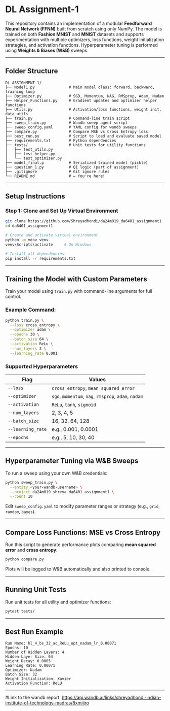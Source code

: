 # DL Assignment-1

This repository contains an implementation of a modular **Feedforward Neural Network (FFNN)** built from scratch using only NumPy. The model is trained on both **Fashion MNIST** and **MNIST** datasets and supports experimentation with multiple optimizers, loss functions, weight initialization strategies, and activation functions. Hyperparameter tuning is performed using **Weights & Biases (W&B)** sweeps.

---

## Folder Structure

```
DL ASSIGNMENT-1/
├── Model1.py               # Main model class: forward, backward, training loop
├── Optimizer.py            # SGD, Momentum, NAG, RMSprop, Adam, Nadam
├── Helper_Functions.py     # Gradient updates and optimizer helper functions
├── Utils.py                # Activation/loss functions, weight init, data utils
├── train.py                # Command-line train script
├── sweep_train.py          # Wandb sweep agent script
├── sweep_config.yaml       # YAML config for wandb sweeps
├── compare.py              # Compare MSE vs Cross Entropy loss
├── best_run.py             # Script to load and evaluate saved model
├── requirements.txt        # Python dependencies
├── tests/                  # Unit tests for utility functions
│   ├── test_utils.py
│   ├── test_helper.py
│   └── test_optimizer.py
├── model_final.p           # Serialized trained model (pickle)
├── question_1.py           # Q1 logic (part of assignment)
├── .gitignore              # Git ignore rules
└── README.md               # ← You're here!
```

---

## Setup Instructions

### Step 1: Clone and Set Up Virtual Environment

```bash
git clone https://github.com/Shreyadhondi/da24m019_da6401_assignment1
cd da6401_assignment1

# Create and activate virtual environment
python -m venv venv
venv\Scripts\activate     # On Windows

# Install all dependencies
pip install -r requirements.txt
```

---

## Training the Model with Custom Parameters

Train your model using `train.py` with command-line arguments for full control.

### Example Command:

```bash
python train.py \
  --loss cross_entropy \
  --optimizer adam \
  --epochs 30 \
  --batch_size 64 \
  --activation ReLu \
  --num_layers 3 \
  --learning_rate 0.001
```

### Supported Hyperparameters

| Flag             | Values                                                                 |
|------------------|------------------------------------------------------------------------|
| `--loss`         | `cross_entropy`, `mean_squared_error`                                  |
| `--optimizer`    | `sgd`, `momentum`, `nag`, `rmsprop`, `adam`, `nadam`                   |
| `--activation`   | `ReLu`, `tanh`, `sigmoid`                                               |
| `--num_layers`   | 2, 3, 4, 5                                                              |
| `--batch_size`   | 16, 32, 64, 128                                                         |
| `--learning_rate`| e.g., 0.001, 0.0001                                                     |
| `--epochs`       | e.g., 5, 10, 30, 40                                                     |

---

## Hyperparameter Tuning via W&B Sweeps

To run a sweep using your own W&B credentials:

```bash
python sweep_train.py \
  --entity <your-wandb-username> \
  --project da24m019_shreya_da6401_assignment1 \
  --count 10
```

Edit `sweep_config.yaml` to modify parameter ranges or strategy (e.g., `grid`, `random`, `bayes`).

---

## Compare Loss Functions: MSE vs Cross Entropy

Run this script to generate performance plots comparing **mean squared error** and **cross entropy**:

```bash
python compare.py
```

Plots will be logged to W&B automatically and also printed to console.

---

## Running Unit Tests

Run unit tests for all utility and optimizer functions:

```bash
pytest tests/
```

---

## Best Run Example

```text
Run Name: hl_4_bs_32_ac_ReLu_opt_nadam_lr_0.00071
Epochs: 10
Number of Hidden Layers: 4
Hidden Layer Size: 64
Weight Decay: 0.0005
Learning Rate: 0.00071
Optimizer: Nadam
Batch Size: 32
Weight Initialization: Xavier
Activation Function: ReLU
```
---
#Link to the wandb report:
https://api.wandb.ai/links/shreyadhondi-indian-institute-of-technology-madras/8xmijjro


